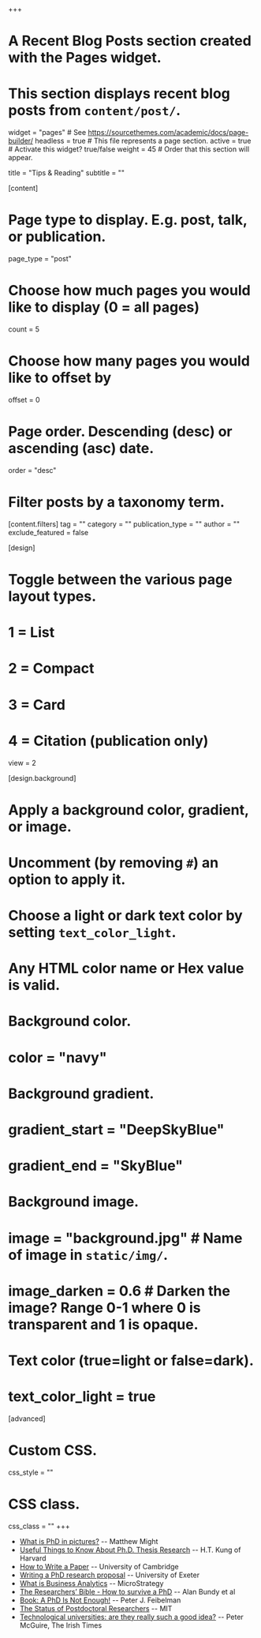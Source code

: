 +++
# A Recent Blog Posts section created with the Pages widget.
# This section displays recent blog posts from `content/post/`.

widget = "pages"  # See https://sourcethemes.com/academic/docs/page-builder/
headless = true  # This file represents a page section.
active = true  # Activate this widget? true/false
weight = 45  # Order that this section will appear.

title = "Tips & Reading"
subtitle = ""

[content]
  # Page type to display. E.g. post, talk, or publication.
  page_type = "post"

  # Choose how much pages you would like to display (0 = all pages)
  count = 5

  # Choose how many pages you would like to offset by
  offset = 0

  # Page order. Descending (desc) or ascending (asc) date.
  order = "desc"

  # Filter posts by a taxonomy term.
  [content.filters]
    tag = ""
    category = ""
    publication_type = ""
    author = ""
    exclude_featured = false

[design]
  # Toggle between the various page layout types.
  #   1 = List
  #   2 = Compact
  #   3 = Card
  #   4 = Citation (publication only)
  view = 2

[design.background]
  # Apply a background color, gradient, or image.
  #   Uncomment (by removing `#`) an option to apply it.
  #   Choose a light or dark text color by setting `text_color_light`.
  #   Any HTML color name or Hex value is valid.

  # Background color.
  # color = "navy"

  # Background gradient.
  # gradient_start = "DeepSkyBlue"
  # gradient_end = "SkyBlue"

  # Background image.
  # image = "background.jpg"  # Name of image in `static/img/`.
  # image_darken = 0.6  # Darken the image? Range 0-1 where 0 is transparent and 1 is opaque.

  # Text color (true=light or false=dark).
  # text_color_light = true  

[advanced]
 # Custom CSS.
 css_style = ""

 # CSS class.
 css_class = ""
+++

- [What is PhD in pictures?](http://matt.might.net/articles/phd-school-in-pictures/) -- Matthew Might
- [Useful Things to Know About Ph.D. Thesis Research](http://www.eecs.harvard.edu/htk/phdadvice/) -- H.T. Kung of Harvard
- [How to Write a Paper](http://www-mech.eng.cam.ac.uk/mmd/ashby-paper-V6.pdf) -- University of Cambridge
- [Writing a PhD research proposal](https://www.exeter.ac.uk/media/universityofexeter/webteam/shared/postgraduate/pdfs/A_Guide_to_Writing_your_PhD_Proposal.pdf) -- University of Exeter
- [What is Business Analytics](https://www.microstrategy.com/us/resources/introductory-guides/business-analytics-everything-you-need-to-know) -- MicroStrategy
- [The Researchers’ Bible - How to survive a PhD](https://www.scss.tcd.ie/Owen.Conlan/docs/researchers_bible.pdf) -- Alan Bundy et al
- [Book: A PhD Is Not Enough!](https://www.amazon.co.uk/PhD-Not-Enough-Survival-Science/dp/0465022227) --
Peter J. Feibelman
- [The Status of Postdoctoral Researchers](http://web.mit.edu/fnl/volume/262/sive_etal.html) -- MIT
- [Technological universities: are they really such a good idea?](https://www.irishtimes.com/news/education/technological-universities-are-they-really-such-a-good-idea-1.2567757) -- Peter McGuire, The Irish Times
